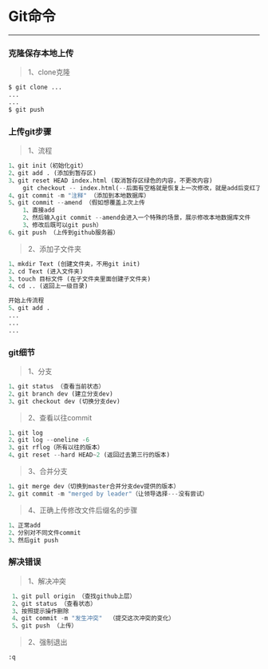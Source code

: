 # Git命令
--------------------

### 克隆保存本地上传
>1、clone克隆
```python
$ git clone ...
...
...
$ git push
```


### 上传git步骤
>1、流程
```python
1、git init（初始化git）
2、git add . (添加到暂存区)
3、git reset HEAD index.html (取消暂存区绿色的内容，不更改内容)
	git checkout -- index.html(--后面有空格就是恢复上一次修改，就是add后变红了，然后取消变红，不要轻易使用)
4、git commit -m "注释" （添加到本地数据库）
5、git commit --amend （假如想覆盖上次上传
	1、直接add
	2、然后输入git commit --amend会进入一个特殊的场景，展示修改本地数据库文件
	3、修改后既可以git push）
6、git push （上传到github服务器）
```

>2、添加子文件夹
```python
1、mkdir Text (创建文件夹，不用git init)
2、cd Text (进入文件夹)
3、touch 目标文件 (在子文件夹里面创建子文件夹)
4、cd .. (返回上一级目录)

开始上传流程
5、git add .
...
...
...
```



### git细节
>1、分支
```python
1、git status （查看当前状态）
2、git branch dev (建立分支dev)
3、git checkout dev (切换分支dev)
```


>2、查看以往commit
```python
1、git log
2、git log --oneline -6
3、git rflog（所有以往的版本）
4、git reset --hard HEAD~2 (返回过去第三行的版本)
```
>3、合并分支
```python
1、git merge dev（切换到master合并分支dev提供的版本）
2、git commit -m "merged by leader"（让领导选择---没有尝试）
```
>4、正确上传修改文件后缀名的步骤
```python
1、正常add
2、分别对不同文件commit
3、然后git push
```



### 解决错误
>1、解决冲突
```python
 1、git pull origin （查找github上层）
 2、git status （查看状态）
 3、按照提示操作删除
 4、git commit -m "发生冲突"  （提交这次冲突的变化）
 5、git push （上传）
 ```
>2、强制退出
```python
:q
```


